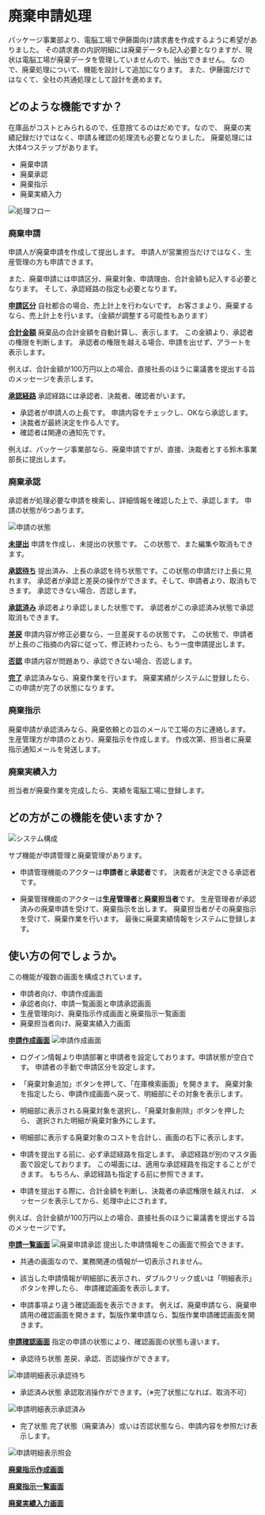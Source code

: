 # 廃棄申請処理

パッケージ事業部より、電脳工場で伊藤園向け請求書を作成するように希望がありました。
その請求書の内訳明細には廃棄データも記入必要となりますが、現状は電脳工場が廃棄データを管理していませんので、抽出できません。
なので、廃棄処理について、機能を設計して追加になります。
また、伊藤園だけではなくて、全社の共通処理として設計を進めます。

## どのような機能ですか？

在庫品がコストとみられるので、任意捨てるのはだめです。なので、
廃棄の実績記録だけではなく、申請＆確認の処理流も必要となりました。
廃棄処理には大体4つステップがあります。

* 廃棄申請
* 廃棄承認
* 廃棄指示
* 廃棄実績入力

![処理フロー](/images/処理フロー.png)

### 廃棄申請
申請人が廃棄申請を作成して提出します。
申請人が営業担当だけではなく、生産管理の方も申請できます。

また、廃棄申請には申請区分、廃棄対象、申請理由、合計金額も記入する必要となります。
そして、承認経路の指定も必要となります。

**<u>申請区分</u>**
自社都合の場合、売上計上を行わないです。
お客さまより、廃棄するなら、売上計上を行います。（金額が調整する可能性もあります）

**<u>合計金額</u>**
廃棄品の合計金額を自動計算し、表示します。
この金額より、承認者の権限を判断します。
承認者の権限を越える場合、申請を出せず、アラートを表示します。

例えば、合計金額が100万円以上の場合、直接社長のほうに稟議書を提出する旨のメッセージを表示します。

**<u>承認経路</u>**
承認経路には承認者、決裁者、確認者がいます。
* 承認者が申請人の上長です。
申請内容をチェックし、OKなら承認します。
* 決裁者が最終決定を作る人です。
* 確認者は関連の通知先です。

例えば、パッケージ事業部なら、廃棄申請ですが、直接、決裁者とする鈴木事業部長に提出します。

### 廃棄承認
承認者が処理必要な申請を検索し、詳細情報を確認した上で、承認します。
申請の状態が6つあります。

![申請の状態](/images/申請の状態.png)

**<u>未提出</u>**
申請を作成し、未提出の状態です。
この状態で、また編集や取消もできます。

**<u>承認待ち</u>**
提出済み、上長の承認を待ち状態です。この状態の申請だけ上長に見れます。
承認者が承認と差戻の操作ができます。そして、申請者より、取消もできます。
承認できない場合、否認します。

**<u>承認済み</u>**
承認者より承認しました状態です。
承認者がこの承認済み状態で承認取消もできます。

**<u>差戻</u>**
申請内容が修正必要なら、一旦差戻するの状態です。
この状態で、申請者が上長のご指摘の内容に従って、修正終わったら、もう一度申請提出します。

**<u>否認</u>**
申請内容が問題あり、承認できない場合、否認します。

**<u>完了</u>**
承認済みなら、廃棄作業を行います。
廃棄実績がシステムに登録したら、この申請が完了の状態になります。

### 廃棄指示
廃棄申請が承認済みなら、廃棄依頼との旨のメールで工場の方に連絡します。
生産管理方が申請のとおり、廃棄指示を作成します。
作成次第、担当者に廃棄指示通知メールを発送します。

### 廃棄実績入力
担当者が廃棄作業を完成したら、実績を電脳工場に登録します。

## どの方がこの機能を使いますか？
![システム構成](/images/システム構成.png)

サブ機能が申請管理と廃棄管理があります。
* 申請管理機能のアクターは**申請者**と**承認者**です。
決裁者が決定できる承認者です。

* 廃棄管理機能のアクターは**生産管理者**と**廃棄担当者**です。
生産管理者が承認済みの廃棄申請を受けて、廃棄指示を出します。
廃棄担当者がその廃棄指示を受けて、廃棄作業を行います。
最後に廃棄実績情報をシステムに登録します。

## 使い方の何でしょうか。
この機能が複数の画面を構成されています。
* 申請者向け、申請作成画面
* 承認者向け、申請一覧画面と申請承認画面
* 生産管理向け、廃棄指示作成画面と廃棄指示一覧画面
* 廃棄担当者向け、廃棄実績入力画面

**<u>申請作成画面</u>**
![申請作成画面](/images/廃棄申請作成.png)
* ログイン情報より申請部署と申請者を設定しております。申請状態が空白です。
申請者の手動で申請区分を設定します。

* 「廃棄対象追加」ボタンを押して、「在庫検索画面」を開きます。
廃棄対象を指定したら、申請作成画面へ戻って、明細部にその対象を表示します。

* 明細部に表示される廃棄対象を選択し、「廃棄対象削除」ボタンを押したら、
選択された明細が廃棄対象外にします。

* 明細部に表示する廃棄対象のコストを合計し、画面の右下に表示します。

* 申請を提出する前に、必ず承認経路を指定します。
承認経路が別のマスタ画面で設定しております。
この場面には、適用な承認経路を指定することができます。
もちろん、承認経路も指定する前に参照できます。

* 申請を提出する際に、合計金額を判断し、決裁者の承認権限を越えれば、
メッセージを表示してから、処理中止にされます。

例えば、合計金額が100万円以上の場合、直接社長のほうに稟議書を提出する旨のメッセージです。

**<u>申請一覧画面</u>**
![廃棄申請承認](/images/廃棄申請承認.png)
提出した申請情報をこの画面で照会できます。
* 共通の画面なので、業務関連の情報が一切表示されません。

* 該当した申請情報が明細部に表示され、ダブルクリック或いは「明細表示」ボタンを押したら、
申請確認画面を表示します。

* 申請事項より違う確認画面を表示できます。
例えば、廃棄申請なら、廃棄申請用の確認画面を開きます。製版作業申請なら、製版作業申請確認画面を開きます。

**<u>申請確認画面</u>**
指定の申請の状態により、確認画面の状態も違います。

* 承認待ち状態
差戻、承認、否認操作ができます。

![申請明細表示承認待ち](/images/明細表示_承認待ち.png)

* 承認済み状態
承認取消操作ができます。（※完了状態になれば、取消不可）

![申請明細表示承認済み](/images/明細表示_承認済み.png)

* 完了状態
完了状態（廃棄済み）或いは否認状態なら、申請内容を参照だけ表示します。

![申請明細表示照会](/images/明細表示_照会.png)

**<u>廃棄指示作成画面</u>**

**<u>廃棄指示一覧画面</u>**

**<u>廃棄実績入力画面</u>**
